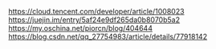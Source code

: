 
https://cloud.tencent.com/developer/article/1008023
https://juejin.im/entry/5af24e9df265da0b8070b5a2
https://my.oschina.net/piorcn/blog/404644
https://blog.csdn.net/qq_27754983/article/details/77918142